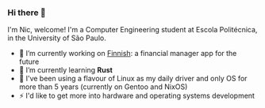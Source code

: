 ### Hi there 👋

I'm Nic, welcome!
I'm a Computer Engineering student at Escola Politécnica, in the University of São Paulo.

<!--
**nicolasauler/nicolasauler** is a ✨ _special_ ✨ repository because its `README.md` (this file) appears on your GitHub profile.

Here are some ideas to get you started:
- 👯 I’m looking to collaborate on ...
- 🤔 I’m looking for help with ...
- 💬 Ask me about ...
- 📫 How to reach me: ...
- 😄 Pronouns: ...
-->

- 🔭 I’m currently working on [Finnish](https://github.com/nicolasauler/finnish): a financial manager app for the future
- 🌱 I’m currently learning **Rust**
- 🐧 I've been using a flavour of Linux as my daily driver and only OS for more than 5 years (currently on Gentoo and NixOS)
- ⚡ I'd like to get more into hardware and operating systems development

